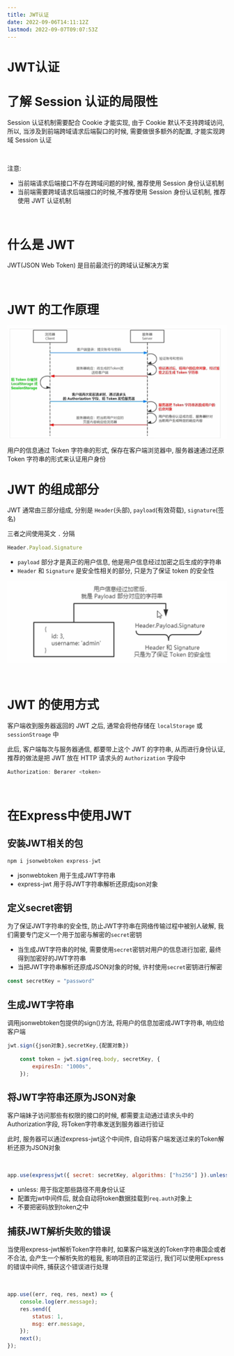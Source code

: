 ```yaml
---
title: JWT认证
date: 2022-09-06T14:11:12Z
lastmod: 2022-09-07T09:07:53Z
---
```


# JWT认证

# 了解 Session 认证的局限性

Session 认证机制需要配合 Cookie 才能实现, 由于 Cookie 默认不支持跨域访问, 所以, 当涉及到前端跨域请求后端裂口的时候, 需要做很多额外的配置, 才能实现跨域 Session 认证

‍

注意:

* 当前端请求后端接口不存在跨域问题的时候, 推荐使用 Session 身份认证机制
* 当前端需要跨域请求后端接口的时候,不推荐使用 Session 身份认证机制, 推荐使用 JWT 认证机制

‍

# 什么是 JWT

JWT(JSON Web Token) 是目前最流行的跨域认证解决方案

‍

# JWT 的工作原理

![Snipaste_2022-09-06_14-17-14](assets/Snipaste_2022-09-06_14-17-14-20220906141716-eaa28nn.png)​

用户的信息通过 Token 字符串的形式, 保存在客户端浏览器中, 服务器速通过还原 Token 字符串的形式来认证用户身份

# JWT 的组成部分

JWT 通常由三部分组成, 分别是 `Header`(头部), `payload`(有效荷载), `signature`(签名)

三者之间使用英文 `.` 分隔

```js
Header.Payload.Signature
```

* `payload` 部分才是真正的用户信息, 他是用户信息经过加密之后生成的字符串
* `Header` 和 `Signature` 是安全性相关的部分, 只是为了保证 token 的安全性

![Snipaste_2022-09-06_14-36-28](assets/Snipaste_2022-09-06_14-36-28-20220906143630-w9aedat.png)​

‍

# JWT 的使用方式

客户端收到服务器返回的 JWT 之后, 通常会将他存储在 `localStorage` 或 `sessionStroage` 中

此后, 客户端每次与服务器通信, 都要带上这个 JWT 的字符串, 从而进行身份认证, 推荐的做法是把 JWT 放在 HTTP 请求头的 `Authorization` 字段中

```js
Authorization: Berarer <token>
```

‍

# 在Express中使用JWT

## 安装JWT相关的包

```js
npm i jsonwebtoken express-jwt
```

* jsonwebtoken 用于生成JWT字符串
* express-jwt 用于将JWT字符串解析还原成json对象

## 定义secret密钥

为了保证JWT字符串的安全性, 防止JWT字符串在网络传输过程中被别人破解, 我们需要专门定义一个用于加密与解密的`secret`密钥

* 当生成JWT字符串的时候, 需要使用`secret`密钥对用户的信息进行加密, 最终得到加密好的JWT字符串
* 当把JWT字符串解析还原成JSON对象的时候, 许村使用`secret`密钥进行解密

```js
const secretKey = "password"
```

## 生成JWT字符串

调用jsonwebtoken包提供的sign()方法, 将用户的信息加密成JWT字符串, 响应给客户端

```js
jwt.sign({json对象},secretKey,{配置对象})
```

```js
    const token = jwt.sign(req.body, secretKey, {
        expiresIn: "1000s",
    });
```

## 将JWT字符串还原为JSON对象

客户端妹子访问那些有权限的接口的时候, 都需要主动通过请求头中的Authorization字段, 将Token字符串发送到服务器进行验证

此时, 服务器可以通过express-jwt这个中间件, 自动将客户端发送过来的Token解析还原为JSON对象

‍

```js
app.use(expressjwt({ secret: secretKey, algorithms: ["hs256"] }).unless({path:[/^\/api/]}));
```

* unless: 用于指定那些路径不用身份认证
* 配置完jwt中间件后, 就会自动将token数据挂载到`req.auth`对象上
* 不要把密码放到token之中

## 捕获JWT解析失败的错误

当使用express-jwt解析Token字符串时, 如果客户端发送的Token字符串国企或者不合法, 会产生一个解析失败的粗我, 影响项目的正常运行, 我们可以使用Express的错误中间件, 捕获这个错误进行处理

‍

```js
app.use((err, req, res, next) => {
    console.log(err.message);
    res.send({
        status: 1,
        msg: err.message,
    });
    next();
});
```
